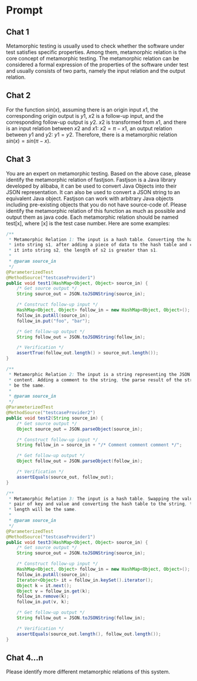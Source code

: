 # Prompt

## Chat 1

Metamorphic testing is usually used to check whether the software under test satisfies specific properties. Among them, metamorphic relation is the core concept of metamorphic testing. The metamorphic relation can be considered a formal expression of the properties of the software under test and usually consists of two parts, namely the input relation and the output relation.

## Chat 2

For the function $sin(x)$, assuming there is an origin input $x1$, the corresponding origin output is $y1$, $x2$ is a follow-up input, and the corresponding follow-up output is $y2$. $x2$ is transformed from $x1$, and there is an input relation between $x2$ and $x1$: $x2=\pi-x1$, an output relation between $y1$ and $y2$: $y1=y2$. Therefore, there is a metamorphic relation $sin(x)=sin(\pi-x)$.

## Chat 3

You are an expert on metamorphic testing. Based on the above case, please identify the metamorphic relation of fastjson. Fastjson is a Java library developed by alibaba, it can be used to convert Java Objects into their JSON representation. It can also be used to convert a JSON string to an equivalent Java object. Fastjson can work with arbitrary Java objects including pre-existing objects that you do not have source-code of. Please identify the metamorphic relation of this function as much as possible and output them as java code. Each metamorphic relation should be named test[x], where [x] is the test case number. Here are some examples:

```java
/**
 * Metamorphic Relation 1: The input is a hash table. Converting the hash table
 * into string s1, after adding a piece of data to the hash table and converting
 * it into string s2, the length of s2 is greater than s1.
 *
 * @param source_in
 */
@ParameterizedTest
@MethodSource("testcaseProvider1")
public void test1(HashMap<Object, Object> source_in) {
    /* Get source output */
    String source_out = JSON.toJSONString(source_in);

    /* Construct follow-up input */
    HashMap<Object, Object> follow_in = new HashMap<Object, Object>();
    follow_in.putAll(source_in);
    follow_in.put("foo", "bar");

    /* Get follow-up output */
    String follow_out = JSON.toJSONString(follow_in);

    /* Verification */
    assertTrue(follow_out.length() > source_out.length());
}

/**
 * Metamorphic Relation 2: The input is a string representing the JSON file's
 * content. Adding a comment to the string, the parse result of the string will
 * be the same.
 *
 * @param source_in
 */
@ParameterizedTest
@MethodSource("testcaseProvider2")
public void test2(String source_in) {
    /* Get source output */
    Object source_out = JSON.parseObject(source_in);

    /* Construct follow-up input */
    String follow_in = source_in + "/* Comment comment comment */";

    /* Get follow-up output */
    Object follow_out = JSON.parseObject(follow_in);

    /* Verification */
    assertEquals(source_out, follow_out);
}

/**
 * Metamorphic Relation 3: The input is a hash table. Swapping the value of a
 * pair of key and value and converting the hash table to the string, the output
 * length will be the same.
 *
 * @param source_in
 */
@ParameterizedTest
@MethodSource("testcaseProvider1")
public void test3(HashMap<Object, Object> source_in) {
    /* Get source output */
    String source_out = JSON.toJSONString(source_in);

    /* Construct follow-up input */
    HashMap<Object, Object> follow_in = new HashMap<Object, Object>();
    follow_in.putAll(source_in);
    Iterator<Object> it = follow_in.keySet().iterator();
    Object k = it.next();
    Object v = follow_in.get(k);
    follow_in.remove(k);
    follow_in.put(v, k);

    /* Get follow-up output */
    String follow_out = JSON.toJSONString(follow_in);

    /* Verification */
    assertEquals(source_out.length(), follow_out.length());
}
```

## Chat 4...n

Please identify more different metamorphic relations of this system.